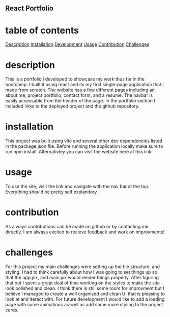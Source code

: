 ## React Portfolio

# table of contents
[Description](#description)
[Installation](#installation)
[Development](#development)
[Usage](#usage)
[Contribution](contribution)
[Challenges](#challenges)

# description
This is a portfolio I developed to showcase my work thus far in the bootcamp. I built it using react and its my first single-page application that i made from scratch. The website has a few different pages including an about me, project portfolio, contact form, and a resume. The navbar is easily accessable from the header of the page. In the portfolio section I included links to the deployed project and the github repository. 

# installation
This project was built using vite and several other dev dependencies listed in the package.json file. Before running the application locally make sure to run npm install. Alternativley you can visit the website here at this link:

# usage
To use the site, visit the link and navigate with the nav bar at the top. Everything should be pretty self explanitory

# contribution
As always contributions can be made on github or by contacting me directly. I am always excited to recieve feedback and work on improvments!

# challenges
For this project my main challenges were setting up the file structure, and styling. I had to think carefully about how I was going to set things up so that the app.jsx, and main.jsx would render things properly. After figuring that out I spent a great deal of time working on the styles to make the site look polished and clean. I think there is still some room for improvment but I believe I managed to create a well organized and clean UI that is pleasing to look at and iteract with. For future development I would like to add a loading page with some animations as well as add some more styling to the project cards. 